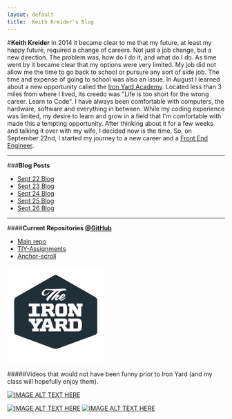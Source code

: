 ```yaml
---
layout: default
title:  Keith Kreider's Blog
---
```


#**Keith Kreider**
In 2014 it became clear to me that my future, at least my happy future, required a change of careers.  Not just a job change, but a new direction.  The problem was, how do I do it, and what do I do.  As time went by it became clear that my options were very limited.  My job did not allow me the time to go back to school or pursure any sort of side job.  The time and expense of going to school was also an issue.  In August I learned about a new opportunity called the [Iron Yard Academy](http://theironyard.com/academy/).  Located less than 3 miles from where I lived, its creedo was "Life is too short for the wrong career.  Learn to Code".  I have always been comfortable with computers, the hardware, software and everything in between.  While my coding experience was limited, my desire to learn and grow in a field that I'm comfortable with made this a tempting opportunity.  After thinking about it for a few weeks and talking it over with my wife, I decided now is the time.  So, on September 22nd, I started my journey to a new career and a [Front End Engineer](http://theironyard.com/academy/front-end-engineering/).

____

###**Blog Posts**

 * [Sept 22 Blog](2014/09/22/Post.html)
 * [Sept 23 Blog](2014/09/23/Post.html)
 * [Sept 24 Blog](2014/09/24/Post.html)
 * [Sept 25 Blog](2014/09/25/Post.html)
 * [Sept 26 Blog](2014/09/26/Post.html)

____

####**Current Repositories [@GitHub](https://github.com/)**
 * [Main repo](https://github.com/kreider1997/kreider1997.github.io)
 * [TIY-Assignments](https://github.com/kreider1997/TIY-Assignments)
 * [Anchor-scroll](https://github.com/kreider1997/anchor-scroll)



 ![alt text](images/TheIronYard-225x225.jpg "It's the Iron Yard, YO!") 
 
#####Videos that would not have been funny prior to Iron Yard (and my class will hopefully enjoy them).

[![IMAGE ALT TEXT HERE](http://img.youtube.com/vi/E3418SeWZfQ/0.jpg)](http://www.youtube.com/watch?v=E3418SeWZfQ)

[![IMAGE ALT TEXT HERE](http://img.youtube.com/vi/LIy_Y-4V2w0/0.jpg)](http://www.youtube.com/watch?v=LIy_Y-4V2w0)
[![IMAGE ALT TEXT HERE](http://img.youtube.com/vi/t6clSifp2gA/0.jpg)](http://www.youtube.com/watch?v=t6clSifp2gA)
